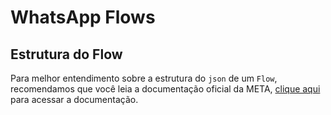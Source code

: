 # WhatsApp Flows

## Estrutura do Flow

Para melhor entendimento sobre a estrutura do `json` de um `Flow`, recomendamos que você leia a documentação oficial da META, [clique aqui](https://developers.facebook.com/docs/whatsapp/flows/reference/flowjson) para acessar a documentação.
